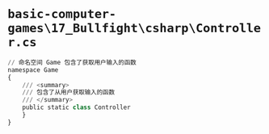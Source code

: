 # `basic-computer-games\17_Bullfight\csharp\Controller.cs`

```py
// 命名空间 Game 包含了获取用户输入的函数
namespace Game
{
    /// <summary>
    /// 包含了从用户获取输入的函数
    /// </summary>
    public static class Controller
    }
}
```